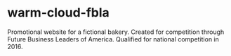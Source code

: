 # warm-cloud-fbla
Promotional website for a fictional bakery. Created for competition through Future Business Leaders of America. Qualified for national competition in 2016.
